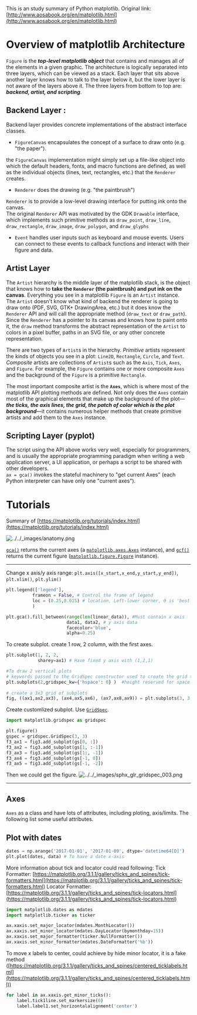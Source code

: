 This is an study summary of Python matplotlib. Original link: [http://www.aosabook.org/en/matplotlib.html](http://www.aosabook.org/en/matplotlib.html)


# Overview of matplotlib Architecture
 `Figure` is the ***top-level matplotlib object*** that contains and manages all of the elements in a given graphic.
The architecture is logically separated into three layers, which can be viewed as a stack. Each layer that sits above another layer knows how to talk to the layer below it, but the lower layer is not aware of the layers above it. The three layers from bottom to top are: ***backend, artist, and scripting***.
## Backend Layer :  
Backend layer provides concrete implementations of the abstract interface classes.     
*  `FigureCanvas`  encapsulates the concept of a surface to draw onto (e.g. "the paper").   

the `FigureCanvas` implementation might simply set up a file-like object into which the default headers, fonts, and macro functions are defined, as well as the individual objects (lines, text, rectangles, etc.) that the `Renderer` creates.
-   `Renderer`  does the drawing (e.g. "the paintbrush")

`Renderer` is to provide a low-level drawing interface for putting ink onto the canvas.  
The original `Renderer` API was motivated by the GDK `Drawable` interface, which implements such primitive methods as `draw_point`, `draw_line`, `draw_rectangle`, `draw_image`, `draw_polygon`, and `draw_glyphs`

-   `Event`  handles user inputs such as keyboard and mouse events. Users can connect to these events to callback functions and interact with their figure and data.  

##  Artist Layer
The `Artist` hierarchy is the middle layer of the matplotlib stack, is the object that knows how to **take the `Renderer` (the paintbrush) and put ink on the canvas**. Everything you see in a matplotlib `Figure` is an `Artist` instance.   
The `Artist` doesn't know what kind of backend the renderer is going to draw onto (PDF, SVG, GTK+ DrawingArea, etc.) but it does know the `Renderer` API and will call the appropriate method (`draw_text` or `draw_path`). Since the `Renderer` has a pointer to its canvas and knows how to paint onto it, the `draw` method transforms the abstract representation of the `Artist` to colors in a pixel buffer, paths in an SVG file, or any other concrete representation.

There are two types of `Artist`s in the hierarchy. _Primitive_ artists represent the kinds of objects you see in a plot: `Line2D`, `Rectangle`, `Circle`, and `Text`. _Composite_ artists are collections of `Artist`s such as the `Axis`, `Tick`, `Axes`, and `Figure`. For example, the `Figure` contains one or more composite `Axes` and the background of the `Figure` is a primitive `Rectangle`.

The most important composite artist is the **`Axes`**, which is where most of the matplotlib API plotting methods are defined. Not only does the `Axes` contain most of the graphical elements that make up the background of the plot—***the ticks, the axis lines, the grid, the patch of color which is the plot background***—it contains numerous helper methods that create primitive artists and add them to the `Axes` instance.  
## Scripting Layer (pyplot)  
The script using the API above works very well, especially for programmers, and is usually the appropriate programming paradigm when writing a web application server, a UI application, or perhaps a script to be shared with other developers.  
`ax = gca()` invokes the stateful machinery to "get current Axes" (each Python interpreter can have only one "current axes"). 

# Tutorials
Summary of [https://matplotlib.org/tutorials/index.html](https://matplotlib.org/tutorials/index.html)  

![../../_images/anatomy.png](https://matplotlib.org/_images/anatomy.png)

[`gca()`](https://matplotlib.org/api/_as_gen/matplotlib.pyplot.gca.html#matplotlib.pyplot.gca "matplotlib.pyplot.gca") returns the current axes (a [`matplotlib.axes.Axes`](https://matplotlib.org/api/axes_api.html#matplotlib.axes.Axes "matplotlib.axes.Axes") instance), and [`gcf()`](https://matplotlib.org/api/_as_gen/matplotlib.pyplot.gcf.html#matplotlib.pyplot.gcf "matplotlib.pyplot.gcf") returns the current figure ([`matplotlib.figure.Figure`](https://matplotlib.org/api/_as_gen/matplotlib.figure.Figure.html#matplotlib.figure.Figure "matplotlib.figure.Figure") instance).
*****
Change x axis/y axis range: 
`plt.axis([x_start,x_end,y_start,y_end])`, `plt.xlim()`, `plt.ylim()`  
```python
plt.legend(['legend'],
          frameon = False, # Control the frame of legend
          loc = (0.25,0.015) # location, Left-lower corner, 0 is 'best', tuple is coordinates
          )
```
```Python
plt.gca().fill_between(range(len(linear_data)), #Must contain x axis 
                       data1, data2, # y axis data
                       facecolor='blue', 
                       alpha=0.25)
```

To create subplot. create 1 row, 2 column, with the first axes.
```python
plt.subplot(1, 2, 2,
			sharey=ax1) # Have fixed y axis with (1,2,1)

#To draw 2 vertical plots
# keywords passed to the GridSpec constructor used to create the grid the subplots are placed on)		
plt.subplots(2,gridspec_kw={'hspace': 0} )	#height reserved for space between subplots
 
# create a 3x3 grid of subplots
fig, ((ax1,ax2,ax3), (ax4,ax5,ax6), (ax7,ax8,ax9)) = plt.subplots(3, 3, sharex=True, sharey=True)
```
Create customlized subplot. Use [`GridSpec`](https://matplotlib.org/api/_as_gen/matplotlib.gridspec.GridSpec.html#matplotlib.gridspec.GridSpec "matplotlib.gridspec.GridSpec"). 
```python
import matplotlib.gridspec as gridspec

plt.figure()
gspec = gridspec.GridSpec(3, 3)
f3_ax1 = fig3.add_subplot(gs[0, :])
f3_ax2 = fig3.add_subplot(gs[1, :-1])
f3_ax3 = fig3.add_subplot(gs[1:, -1])
f3_ax4 = fig3.add_subplot(gs[-1, 0])
f3_ax5 = fig3.add_subplot(gs[-1, -2])
```
Then we could get the figure. 
![../../_images/sphx_glr_gridspec_003.png](https://matplotlib.org/_images/sphx_glr_gridspec_003.png)

*****
## Axes

`Axes` as a class and have lots of attributes, including ploting, axis/limits. The following list some useful attributes. 


## Plot with dates
```Python
dates = np.arange('2017-01-01', '2017-01-09', dtype='datetime64[D]')
plt.plot(dates, data) # To have a date x-axis
```
More information about tick and locator could read following:
Tick Formatter: [https://matplotlib.org/3.1.1/gallery/ticks_and_spines/tick-formatters.html](https://matplotlib.org/3.1.1/gallery/ticks_and_spines/tick-formatters.html)
Locator Formatter: [https://matplotlib.org/3.1.1/gallery/ticks_and_spines/tick-locators.html](https://matplotlib.org/3.1.1/gallery/ticks_and_spines/tick-locators.html)

```python
import matplotlib.dates as mdates
import matplotlib.ticker as ticker

ax.xaxis.set_major_locator(mdates.MonthLocator())
ax.xaxis.set_minor_locator(mdates.DayLocator(bymonthday=15))
ax.xaxis.set_major_formatter(ticker.NullFormatter())
ax.xaxis.set_minor_formatter(mdates.DateFormatter('%b'))
```
To move x labels to center, could achieve by hide minor locator, it is a fake method ([https://matplotlib.org/3.1.1/gallery/ticks_and_spines/centered_ticklabels.html](https://matplotlib.org/3.1.1/gallery/ticks_and_spines/centered_ticklabels.html))
```python
for label in ax.xaxis.get_minor_ticks():
    label.tick1line.set_markersize(0)
    label.label1.set_horizontalalignment('center')
```

<!--stackedit_data:
eyJoaXN0b3J5IjpbLTE0MzQ1NDk4OCwtMzAxNzI3NjgzLDE4Nj
AyMDEwMzYsMTM1OTY1NjAyLC0xODY1NzIyMTQyLC0xMTM3MDE1
MDE2LC04ODAwOTk1OTMsLTEyMTQ4MzE5NzYsNDI2MTY2ODMxLC
04MjI1NTM5MjAsNDA4MDk1MzIwLDEzNDYwOTE2ODksMTE5NDc2
MzA0LC05NDc5NDkyOTgsMjA5NzQ1Mzc5MiwxMjQ1OTA5MDMwLC
0xMTU3NjEzODY3LC0xMDQxMzgxODddfQ==
-->